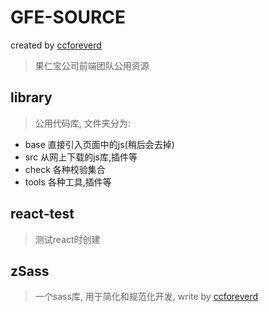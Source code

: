 
# GFE-SOURCE

created by [ccforeverd](https://github.com/ccforeverd)

> 果仁宝公司前端团队公用资源


## library

> 公用代码库, 文件夹分为:

- base  直接引入页面中的js(稍后会去掉)
- src   从网上下载的js库,插件等
- check 各种校验集合
- tools 各种工具,插件等


## react-test

> 测试react时创建


## zSass

> 一个sass库, 用于简化和规范化开发, write by [ccforeverd](https://github.com/ccforeverd)
